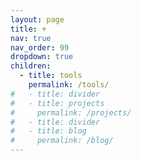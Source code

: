 ```yaml
---
layout: page
title: +
nav: true
nav_order: 99
dropdown: true
children:
  - title: tools
    permalink: /tools/
#   - title: divider
#   - title: projects
#     permalink: /projects/
#   - title: divider
#   - title: blog
#     permalink: /blog/
---
```

